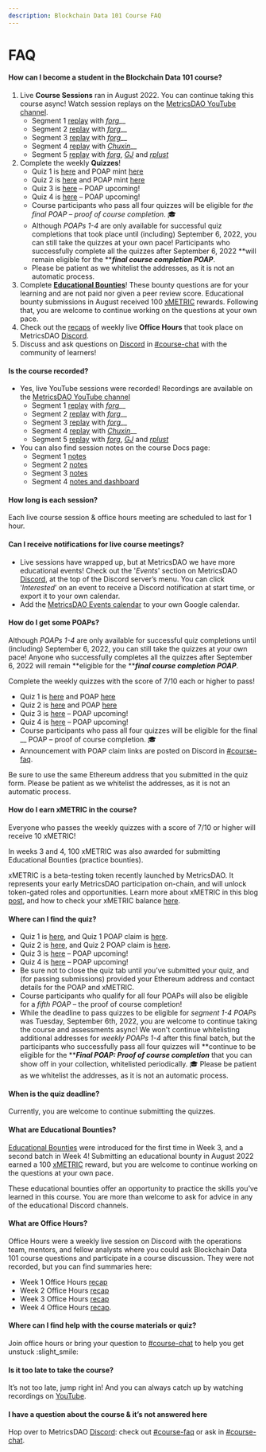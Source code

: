 ```yaml
---
description: Blockchain Data 101 Course FAQ
---
```


# FAQ

#### How can I become a student in the Blockchain Data 101 course?&#x20;

1. Live **Course Sessions** ran in August 2022. You can continue taking this course async! Watch session replays on the [MetricsDAO YouTube channel](https://www.youtube.com/channel/UCDyRizBgObJB-sNuwEPlL1g).
   * Segment 1 [replay](https://docs.metricsdao.xyz/analyst-resources/blockchain-data-101/segment-1) with [_forg_](https://twitter.com/forgash\_)__
   * Segment 2 [replay](https://docs.metricsdao.xyz/analyst-resources/blockchain-data-101/segment-2) with [_forg_](https://twitter.com/forgash\_)__
   * Segment 3 [replay](https://docs.metricsdao.xyz/analyst-resources/blockchain-data-101/segment-3) with [_forg_](https://twitter.com/forgash\_)__
   * Segment 4 [replay](https://youtu.be/ahBFD\_eQvKU) with [_Chuxin_](https://twitter.com/chuxin\_h)__
   * Segment 5 [replay](https://www.youtube.com/watch?v=nxIDapWc5eg) with [_forg_](https://twitter.com/forgash\_), [_GJ_](https://twitter.com/GJFlannery19) and [_rplust_](https://twitter.com/robplust)&#x20;
2. Complete the weekly **Quizzes**!&#x20;
   * Quiz 1 is [here](https://s2w1pibxi3c.typeform.com/metricsdao) and POAP mint [here](https://poap.delivery/blockchainanalytics1)
   * Quiz 2 is [here](https://s2w1pibxi3c.typeform.com/metricsdaoquiz2) and POAP mint [here](https://poap.delivery/mdao-workshop-blockchain-analytics-2/)
   * Quiz 3 is [here](https://docs.metricsdao.xyz/analyst-resources/blockchain-data-101/segment-3/assessment-3) – POAP upcoming!
   * Quiz 4 is [here](https://docs.metricsdao.xyz/analyst-resources/blockchain-data-101/segment-4/assessment-4) – POAP upcoming!
   * Course participants who pass all four quizzes will be eligible for _the final POAP –  proof of course completion_. 🎓
   * Although _POAPs 1-4_ are only available for successful quiz completions that took place until (including) September 6, 2022, you can still take the quizzes at your own pace! Participants who successfully complete all the quizzes after September 6, 2022 **will remain eligible for the **_**final course completion POAP**_.
   * Please be patient as we whitelist the addresses, as it is not an automatic process.&#x20;
3. Complete [**Educational Bounties**](https://metricsdao.notion.site/metricsdao/Bounty-Programs-d4bac7f1908f412f8bf4ed349198e5fe?p=8e6be1bfef4a4e0f87887d857b7dad96\&pm=c)! These bounty questions are for your learning and are not paid nor given a peer review score. Educational bounty submissions in August received 100 [xMETRIC](https://blog.metricsdao.xyz/xmetric-balance/) rewards. Following that, you are welcome to continue working on the questions at your own pace.
4. Check out the [recaps](https://docs.metricsdao.xyz/analyst-resources/blockchain-data-101/faq#what-are-office-hours) of weekly live **Office Hours** that took place on MetricsDAO [Discord](http://discord.gg/metrics).&#x20;
5. Discuss and ask questions on [Discord](http://discord.gg/metrics) in [#course-chat](https://discord.com/channels/902943676685230100/992490932412883064) with the community of learners!&#x20;

#### Is the course recorded?&#x20;

* Yes, live YouTube sessions were recorded! Recordings are available on the [MetricsDAO YouTube channel](https://www.youtube.com/channel/UCDyRizBgObJB-sNuwEPlL1g)
  * Segment 1 [replay](https://docs.metricsdao.xyz/analyst-resources/blockchain-data-101/segment-1) with [_forg_](https://twitter.com/forgash\_)__
  * Segment 2 [replay](https://docs.metricsdao.xyz/analyst-resources/blockchain-data-101/segment-2) with [_forg_](https://twitter.com/forgash\_)__
  * Segment 3 [replay](https://docs.metricsdao.xyz/analyst-resources/blockchain-data-101/segment-3) with [_forg_](https://twitter.com/forgash\_)__
  * Segment 4 [replay](https://youtu.be/ahBFD\_eQvKU) with [_Chuxin_](https://twitter.com/chuxin\_h)__
  * Segment 5 [replay](https://www.youtube.com/watch?v=nxIDapWc5eg) with [_forg_](https://twitter.com/forgash\_), [_GJ_](https://twitter.com/GJFlannery19) and [_rplust_](https://twitter.com/robplust)&#x20;
* You can also find session notes on the course Docs page:
  * Segment 1 [notes](https://docs.metricsdao.xyz/analyst-resources/blockchain-data-101/segment-1)
  * Segment 2 [notes](https://docs.metricsdao.xyz/analyst-resources/blockchain-data-101/segment-2/sql-aggregated)&#x20;
  * Segment 3 [notes](https://docs.metricsdao.xyz/analyst-resources/blockchain-data-101/segment-3/recap-ez\_-mode)
  * Segment 4 [notes and dashboard](https://docs.metricsdao.xyz/analyst-resources/blockchain-data-101/segment-4/sql-in-dune-v2-vs-v1)

#### How long is each session?&#x20;

Each live course session & office hours meeting are scheduled to last for 1 hour.

#### Can I receive notifications for live course meetings?&#x20;

* Live sessions have wrapped up, but at MetricsDAO we have more educational events! Check out the '_Events_' section on MetricsDAO [Discord](http://discord.gg/metrics), at the top of the Discord server’s menu. You can click ‘_Interested_’ on an event to receive a Discord notification at start time, or export it to your own calendar.&#x20;
* Add the [MetricsDAO Events calendar](https://calendar.google.com/calendar/u/3?cid=Y19wZHZhaG5tMGRjN2plZDhiMThmOTczNDJhb0Bncm91cC5jYWxlbmRhci5nb29nbGUuY29t) to your own Google calendar.

#### How do I get some POAPs?&#x20;

Although _POAPs 1-4_ are only available for successful quiz completions until (including) September 6, 2022, you can still take the quizzes at your own pace! Anyone who successfully completes all the quizzes after September 6, 2022 will remain **eligible for the **_**final course completion POAP**_.&#x20;

Complete the weekly quizzes with the score of 7/10 each or higher to pass!

* Quiz 1 is [here](https://s2w1pibxi3c.typeform.com/metricsdao) and POAP [here](https://poap.delivery/blockchainanalytics1)
* Quiz 2 is [here](https://s2w1pibxi3c.typeform.com/metricsdaoquiz2) and POAP [here](https://poap.delivery/mdao-workshop-blockchain-analytics-2/)
* Quiz 3 is [here](https://docs.metricsdao.xyz/analyst-resources/blockchain-data-101/segment-3/assessment-3) – POAP upcoming!
* Quiz 4 is [here](https://docs.metricsdao.xyz/analyst-resources/blockchain-data-101/segment-4/assessment-4) – POAP upcoming!
* Course participants who pass all four quizzes will be eligible for the final __ POAP –  proof of course completion. 🎓
* Announcement with POAP claim links are posted on Discord in [#course-faq](https://discord.com/channels/902943676685230100/996143485390426162).&#x20;

Be sure to use the same Ethereum address that you submitted in the quiz form. Please be patient as we whitelist the addresses, as it is not an automatic process.&#x20;

#### How do I earn xMETRIC in the course?

Everyone who passes the weekly quizzes with a score of 7/10 or higher will receive 10 xMETRIC!

In weeks 3 and 4, 100 xMETRIC was also awarded for submitting Educational Bounties (practice bounties).

xMETRIC is a beta-testing token recently launched by MetricsDAO. It represents your early MetricsDAO participation on-chain, and will unlock token-gated roles and opportunities. Learn more about xMETRIC in this blog [post](https://blog.metricsdao.xyz/xmetric/), and how to check your xMETRIC balance [here](https://blog.metricsdao.xyz/xmetric-balance/).

#### Where can I find the quiz?&#x20;

* Quiz 1 is [here](https://s2w1pibxi3c.typeform.com/metricsdao), and Quiz 1 POAP claim is [here](https://poap.delivery/blockchainanalytics1).&#x20;
* Quiz 2 is [here](https://s2w1pibxi3c.typeform.com/metricsdaoquiz2), and Quiz 2 POAP claim is [here](https://poap.delivery/mdao-workshop-blockchain-analytics-2).
* Quiz 3 is [here](https://docs.metricsdao.xyz/analyst-resources/blockchain-data-101/segment-3/assessment-3) – POAP upcoming!
* Quiz 4 is [here](https://docs.metricsdao.xyz/analyst-resources/blockchain-data-101/segment-4/assessment-4) – POAP upcoming!
* Be sure not to close the quiz tab until you’ve submitted your quiz, and (for passing submissions) provided your Ethereum address and contact details for the POAP and xMETRIC.
* Course participants who qualify for all four POAPs will also be eligible for a _fifth POAP_ – the proof of course completion!&#x20;
* While the deadline to pass quizzes to be eligible for _segment 1-4 POAPs_ was Tuesday, September 6th, 2022, you are welcome to continue taking the course and assessments async! We won't continue whitelisting additional addresses for _weekly POAPs 1-4_ after this final batch, but the participants who successfully pass all four quizzes will **continue to be eligible for the **_**Final POAP: Proof of course completion**_ that you can show off in your collection, whitelisted periodically. 🎓 Please be patient as we whitelist the addresses, as it is not an automatic process.&#x20;

#### When is the quiz deadline?&#x20;

Currently, you are welcome to continue submitting the quizzes.

#### What are Educational Bounties?

[Educational Bounties](https://metricsdao.notion.site/metricsdao/Bounty-Programs-d4bac7f1908f412f8bf4ed349198e5fe?p=8e6be1bfef4a4e0f87887d857b7dad96\&pm=c) were introduced for the first time in Week 3, and a second batch in Week 4! Submitting an educational bounty in August 2022 earned a 100 [xMETRIC](https://blog.metricsdao.xyz/xmetric-balance/) reward, but you are welcome to continue working on the questions at your own pace.

These educational bounties offer an opportunity to practice the skills you’ve learned in this course. You are more than welcome to ask for advice in any of the educational Discord channels.

#### What are Office Hours?&#x20;

Office Hours were a weekly live session on Discord with the operations team, mentors, and fellow analysts where you could ask Blockchain Data 101 course questions and participate in a course discussion. They were not recorded, but you can find summaries here:

* Week 1 Office Hours [recap](https://docs.metricsdao.xyz/analyst-resources/blockchain-data-101/segment-1/office-hours-1)
* Week 2 Office Hours [recap](https://docs.metricsdao.xyz/analyst-resources/blockchain-data-101/segment-2/office-hours-2)
* Week 3 Office Hours [recap](https://docs.metricsdao.xyz/analyst-resources/blockchain-data-101/segment-3/office-hours-3)
* Week 4 Office Hours [recap](https://docs.metricsdao.xyz/analyst-resources/blockchain-data-101/segment-4/office-hours-4).&#x20;

#### Where can I find help with the course materials or quiz?&#x20;

Join office hours or bring your question to [#course-chat](https://discord.com/channels/902943676685230100/992490932412883064) to help you get unstuck :slight\_smile:

#### Is it too late to take the course?&#x20;

It’s not too late, jump right in! And you can always catch up by watching recordings on [YouTube](https://www.youtube.com/channel/UCDyRizBgObJB-sNuwEPlL1g).

#### I have a question about the course & it’s not answered here&#x20;

Hop over to MetricsDAO [Discord](http://discord.gg/metrics): check out [#course-faq](https://discord.com/channels/902943676685230100/996143485390426162) or ask in [#course-chat](https://discord.com/channels/902943676685230100/992490932412883064).
